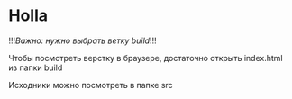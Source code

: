 # Holla

!!!*Важно: нужно выбрать ветку build*!!!

Чтобы посмотреть верстку в браузере, достаточно открыть index.html из папки build 

Исходники можно посмотреть в папке src